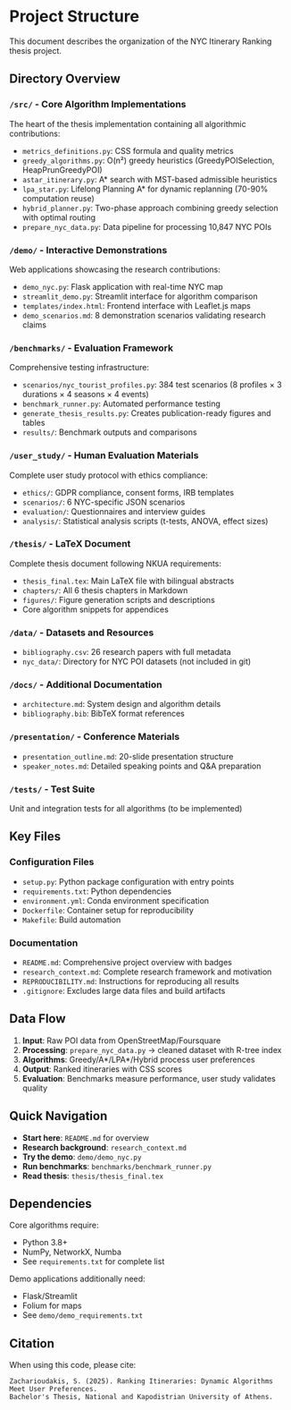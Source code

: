 # Project Structure

This document describes the organization of the NYC Itinerary Ranking thesis project.

## Directory Overview

### `/src/` - Core Algorithm Implementations
The heart of the thesis implementation containing all algorithmic contributions:
- `metrics_definitions.py`: CSS formula and quality metrics
- `greedy_algorithms.py`: O(n²) greedy heuristics (GreedyPOISelection, HeapPrunGreedyPOI)
- `astar_itinerary.py`: A* search with MST-based admissible heuristics
- `lpa_star.py`: Lifelong Planning A* for dynamic replanning (70-90% computation reuse)
- `hybrid_planner.py`: Two-phase approach combining greedy selection with optimal routing
- `prepare_nyc_data.py`: Data pipeline for processing 10,847 NYC POIs

### `/demo/` - Interactive Demonstrations
Web applications showcasing the research contributions:
- `demo_nyc.py`: Flask application with real-time NYC map
- `streamlit_demo.py`: Streamlit interface for algorithm comparison
- `templates/index.html`: Frontend interface with Leaflet.js maps
- `demo_scenarios.md`: 8 demonstration scenarios validating research claims

### `/benchmarks/` - Evaluation Framework
Comprehensive testing infrastructure:
- `scenarios/nyc_tourist_profiles.py`: 384 test scenarios (8 profiles × 3 durations × 4 seasons × 4 events)
- `benchmark_runner.py`: Automated performance testing
- `generate_thesis_results.py`: Creates publication-ready figures and tables
- `results/`: Benchmark outputs and comparisons

### `/user_study/` - Human Evaluation Materials
Complete user study protocol with ethics compliance:
- `ethics/`: GDPR compliance, consent forms, IRB templates
- `scenarios/`: 6 NYC-specific JSON scenarios
- `evaluation/`: Questionnaires and interview guides
- `analysis/`: Statistical analysis scripts (t-tests, ANOVA, effect sizes)

### `/thesis/` - LaTeX Document
Complete thesis document following NKUA requirements:
- `thesis_final.tex`: Main LaTeX file with bilingual abstracts
- `chapters/`: All 6 thesis chapters in Markdown
- `figures/`: Figure generation scripts and descriptions
- Core algorithm snippets for appendices

### `/data/` - Datasets and Resources
- `bibliography.csv`: 26 research papers with full metadata
- `nyc_data/`: Directory for NYC POI datasets (not included in git)

### `/docs/` - Additional Documentation
- `architecture.md`: System design and algorithm details
- `bibliography.bib`: BibTeX format references

### `/presentation/` - Conference Materials
- `presentation_outline.md`: 20-slide presentation structure
- `speaker_notes.md`: Detailed speaking points and Q&A preparation

### `/tests/` - Test Suite
Unit and integration tests for all algorithms (to be implemented)

## Key Files

### Configuration Files
- `setup.py`: Python package configuration with entry points
- `requirements.txt`: Python dependencies
- `environment.yml`: Conda environment specification
- `Dockerfile`: Container setup for reproducibility
- `Makefile`: Build automation

### Documentation
- `README.md`: Comprehensive project overview with badges
- `research_context.md`: Complete research framework and motivation
- `REPRODUCIBILITY.md`: Instructions for reproducing all results
- `.gitignore`: Excludes large data files and build artifacts

## Data Flow

1. **Input**: Raw POI data from OpenStreetMap/Foursquare
2. **Processing**: `prepare_nyc_data.py` → cleaned dataset with R-tree index
3. **Algorithms**: Greedy/A*/LPA*/Hybrid process user preferences
4. **Output**: Ranked itineraries with CSS scores
5. **Evaluation**: Benchmarks measure performance, user study validates quality

## Quick Navigation

- **Start here**: `README.md` for overview
- **Research background**: `research_context.md`
- **Try the demo**: `demo/demo_nyc.py`
- **Run benchmarks**: `benchmarks/benchmark_runner.py`
- **Read thesis**: `thesis/thesis_final.tex`

## Dependencies

Core algorithms require:
- Python 3.8+
- NumPy, NetworkX, Numba
- See `requirements.txt` for complete list

Demo applications additionally need:
- Flask/Streamlit
- Folium for maps
- See `demo/demo_requirements.txt`

## Citation

When using this code, please cite:
```
Zacharioudakis, S. (2025). Ranking Itineraries: Dynamic Algorithms Meet User Preferences. 
Bachelor's Thesis, National and Kapodistrian University of Athens.
```